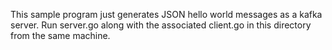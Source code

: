 This sample program just generates JSON hello world messages as a kafka server.
Run server.go along with the associated client.go in this directory from the same machine.
